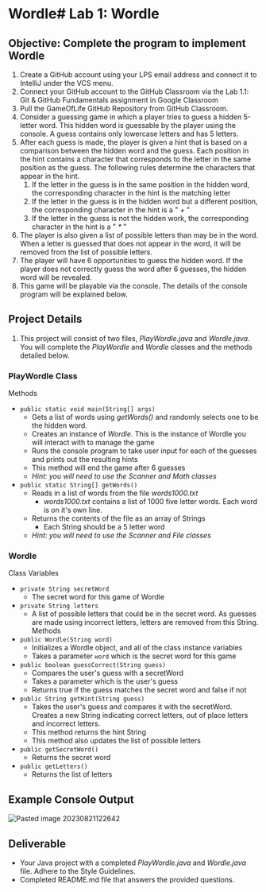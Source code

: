 # Wordle# Lab 1: Wordle

## Objective: Complete the program to implement Wordle
1. Create a GitHub account using your LPS email address and connect it to IntelliJ under the VCS menu. 
2. Connect your GitHub account to the GitHub Classroom via the Lab 1.1: Git & GitHub Fundamentals assignment in Google Classroom
3. Pull the GameOfLife GitHub Repository from GitHub Classroom.
4. Consider a guessing game in which a player tries to guess a hidden 5-letter word. This hidden word is guessable by the player using the console. A guess contains only lowercase letters and has 5 letters. 
5. After each guess is made, the player is given a hint that is based on a comparison between the hidden word and the guess. Each position in the hint contains a character that corresponds to the letter in the same position as the guess. The following rules determine the characters that appear in the hint.
	1. If the letter in the guess is in the same position in the hidden word, the corresponding character in the hint is the matching letter
	2. If the letter in the guess is in the hidden word but a different position, the corresponding character in the hint is a " *+* "
	2. If the letter in the guess is not the hidden work, the corresponding character in the hint is a  " *\** "
6. The player is also given a list of possible letters than may be in the word.  When a letter is guessed that does not appear in the word, it will be removed from the list of possible letters.
7. The player will have 6 opportunities to guess the hidden word. If the player does not correctly guess the word after 6 guesses, the hidden word will be revealed.
8. This game will be playable via the console. The details of the console program will be explained below.

## Project Details
1. This project will consist of two files, *PlayWordle.java* and *Wordle.java.* You will complete the *PlayWordle* and *Wordle* classes and the methods detailed below.

### PlayWordle Class
Methods
- ```public static void main(String[] args)```
	- Gets a list of words using *getWords()* and randomly selects one to be the hidden word.
	- Creates an instance of *Wordle.* This is the instance of Wordle you will interact with to manage the game
	- Runs the console program to take user input for each of the guesses and prints out the resulting hints
	- This method will end the game after 6 guesses
	- *Hint: you will need to use the Scanner and Math classes*
- ```public static String[] getWords()```
	- Reads in a list of words from the file *words1000.txt*
		- *words1000.txt* contains a list of 1000 five letter words. Each word is on it's own line.
	- Returns the contents of the file as an array of Strings
		- Each String should be a 5 letter word
	- *Hint: you will need to use the Scanner and File classes*
### Wordle
Class Variables
- ```private String secretWord```
	- The secret word for this game of Wordle
- ```private String letters```
	- A list of possible letters that could be in the secret word. As guesses are made using incorrect letters, letters are removed from this String.
Methods
- ```public Wordle(String word)```
	- Initializes a Wordle object, and all of the class instance variables
	- Takes a parameter ```word``` which is the secret word for this game
- ```public boolean guessCorrect(String guess)```
	- Compares the user's guess with a secretWord
	- Takes a parameter  which is the user's guess
	- Returns true if the guess matches the secret word and false if not
- ```public String getHint(String guess)```
	- Takes the user's guess and compares it with the secretWord. Creates a new String  indicating correct letters, out of place letters and incorrect letters.
	- This method returns the hint String
	- This method also updates the list of possible letters 
- ```public getSecretWord()```
	- Returns the secret word
- ```public getLetters()```
	- Returns the list of letters

## Example Console Output
![Pasted image 20230821122642](https://github.com/gormes-EPIC/Wordle/assets/134316348/a60677e1-5a37-4f14-9e55-1cd581a9ac04)


## Deliverable
- Your Java project with a completed *PlayWordle.java* and *Wordle.java* file. Adhere to the Style Guidelines.
- Completed README.md file that answers the provided questions.
